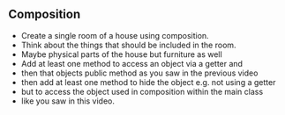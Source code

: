 ## Composition

- Create a single room of a house using composition.
- Think about the things that should be included in the room.
- Maybe physical parts of the house but furniture as well
- Add at least one method to access an object via a getter and
- then that objects public method as you saw in the previous video
- then add at least one method to hide the object e.g. not using a getter
- but to access the object used in composition within the main class
- like you saw in this video.
